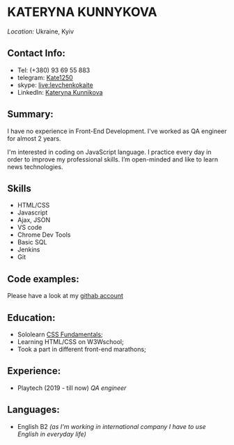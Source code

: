 # KATERYNA KUNNYKOVA 
*Location:* Ukraine, Kyiv

## Contact Info:
* Tel: (+380) 93 69 55 883
* telegram: [Kate1250](https://t.me/Kate1250 "write me")
* skype: [live:levchenkokaite](skype:live:levchenkokaite?call)
* LinkedIn: [Kateryna Kunnikova](https://www.linkedin.com/in/екатерина-кунникова-9828a7183)

## Summary:
I have no experience in Front-End Development. I've worked as QA engineer for almost 2 years. 

I'm interested in coding on JavaScript language. I practice every day in order to improve my professional skills. I’m open-minded and like to learn news technologies.

## Skills
* HTML/CSS
* Javascript
* Ajax, JSON
* VS code
* Chrome Dev Tools
* Basic SQL
* Jenkins
* Git

## Code examples:
Please have a look at my [githab account](https://github.com/KateL9)

## Education:
* Sololearn [CSS Fundamentals](https://www.sololearn.com/Profile/13772508);
* Learning HTML/CSS on W3Wschool;
* Took a part in different front-end marathons;

## Experience:
*  Playtech (2019 - till now)
_QA engineer_


## Languages:
* English B2 *(as I'm working in international company I have to use English in everyday life)*
